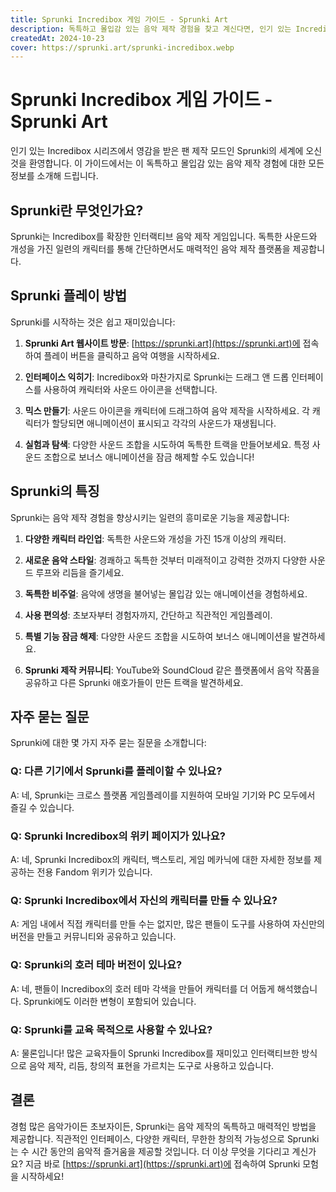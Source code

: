 ```yaml
---
title: Sprunki Incredibox 게임 가이드 - Sprunki Art
description: 독특하고 몰입감 있는 음악 제작 경험을 찾고 계신다면, 인기 있는 Incredibox 시리즈를 기반으로 한 팬 제작 모드인 Sprunki 게임을 시도해 보세요.
createdAt: 2024-10-23
cover: https://sprunki.art/sprunki-incredibox.webp
---
```


# Sprunki Incredibox 게임 가이드 - Sprunki Art

인기 있는 Incredibox 시리즈에서 영감을 받은 팬 제작 모드인 Sprunki의 세계에 오신 것을 환영합니다. 이 가이드에서는 이 독특하고 몰입감 있는 음악 제작 경험에 대한 모든 정보를 소개해 드립니다.

## Sprunki란 무엇인가요?

Sprunki는 Incredibox를 확장한 인터랙티브 음악 제작 게임입니다. 독특한 사운드와 개성을 가진 일련의 캐릭터를 통해 간단하면서도 매력적인 음악 제작 플랫폼을 제공합니다.

## Sprunki 플레이 방법

Sprunki를 시작하는 것은 쉽고 재미있습니다:

1. **Sprunki Art 웹사이트 방문**: [https://sprunki.art](https://sprunki.art)에 접속하여 플레이 버튼을 클릭하고 음악 여행을 시작하세요.

2. **인터페이스 익히기**: Incredibox와 마찬가지로 Sprunki는 드래그 앤 드롭 인터페이스를 사용하여 캐릭터와 사운드 아이콘을 선택합니다.

3. **믹스 만들기**: 사운드 아이콘을 캐릭터에 드래그하여 음악 제작을 시작하세요. 각 캐릭터가 할당되면 애니메이션이 표시되고 각각의 사운드가 재생됩니다.

4. **실험과 탐색**: 다양한 사운드 조합을 시도하여 독특한 트랙을 만들어보세요. 특정 사운드 조합으로 보너스 애니메이션을 잠금 해제할 수도 있습니다!

## Sprunki의 특징

Sprunki는 음악 제작 경험을 향상시키는 일련의 흥미로운 기능을 제공합니다:

1. **다양한 캐릭터 라인업**: 독특한 사운드와 개성을 가진 15개 이상의 캐릭터.

2. **새로운 음악 스타일**: 경쾌하고 독특한 것부터 미래적이고 강력한 것까지 다양한 사운드 루프와 리듬을 즐기세요.

3. **독특한 비주얼**: 음악에 생명을 불어넣는 몰입감 있는 애니메이션을 경험하세요.

4. **사용 편의성**: 초보자부터 경험자까지, 간단하고 직관적인 게임플레이.

5. **특별 기능 잠금 해제**: 다양한 사운드 조합을 시도하여 보너스 애니메이션을 발견하세요.

6. **Sprunki 제작 커뮤니티**: YouTube와 SoundCloud 같은 플랫폼에서 음악 작품을 공유하고 다른 Sprunki 애호가들이 만든 트랙을 발견하세요.

## 자주 묻는 질문

Sprunki에 대한 몇 가지 자주 묻는 질문을 소개합니다:

### Q: 다른 기기에서 Sprunki를 플레이할 수 있나요?
A: 네, Sprunki는 크로스 플랫폼 게임플레이를 지원하여 모바일 기기와 PC 모두에서 즐길 수 있습니다.

### Q: Sprunki Incredibox의 위키 페이지가 있나요?
A: 네, Sprunki Incredibox의 캐릭터, 백스토리, 게임 메카닉에 대한 자세한 정보를 제공하는 전용 Fandom 위키가 있습니다.

### Q: Sprunki Incredibox에서 자신의 캐릭터를 만들 수 있나요?
A: 게임 내에서 직접 캐릭터를 만들 수는 없지만, 많은 팬들이 도구를 사용하여 자신만의 버전을 만들고 커뮤니티와 공유하고 있습니다.

### Q: Sprunki의 호러 테마 버전이 있나요?
A: 네, 팬들이 Incredibox의 호러 테마 각색을 만들어 캐릭터를 더 어둡게 해석했습니다. Sprunki에도 이러한 변형이 포함되어 있습니다.

### Q: Sprunki를 교육 목적으로 사용할 수 있나요?
A: 물론입니다! 많은 교육자들이 Sprunki Incredibox를 재미있고 인터랙티브한 방식으로 음악 제작, 리듬, 창의적 표현을 가르치는 도구로 사용하고 있습니다.

## 결론

경험 많은 음악가이든 초보자이든, Sprunki는 음악 제작의 독특하고 매력적인 방법을 제공합니다. 직관적인 인터페이스, 다양한 캐릭터, 무한한 창의적 가능성으로 Sprunki는 수 시간 동안의 음악적 즐거움을 제공할 것입니다. 더 이상 무엇을 기다리고 계신가요? 지금 바로 [https://sprunki.art](https://sprunki.art)에 접속하여 Sprunki 모험을 시작하세요!
